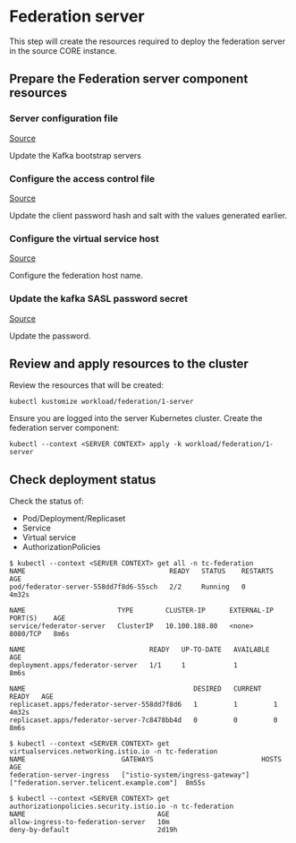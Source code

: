 # Federation server

This step will create the resources required to deploy the federation server in
the source CORE instance.

## Prepare the Federation server component resources

### Server configuration file

[Source](../../workload/federation/1-server/patches/config/server.properties)

Update the Kafka bootstrap servers

### Configure the access control file

[Source](../../workload/federation/1-server/patches/config/access.json)

Update the client password hash and salt with the values generated earlier.

### Configure the virtual service host

[Source](../../workload/federation/1-server/patches/virtualservice/host/federation/patch/host.yaml)

Configure the federation host name.

### Update the kafka SASL password secret

[Source](../../workload/federation/1-server/patches/config/kafka-config.properties)

Update the password.

## Review and apply resources to the cluster

Review the resources that will be created:

```
kubectl kustomize workload/federation/1-server
```

Ensure you are logged into the server Kubernetes cluster. Create the federation
server component:

```
kubectl --context <SERVER CONTEXT> apply -k workload/federation/1-server
```

## Check deployment status

Check the status of:

* Pod/Deployment/Replicaset
* Service
* Virtual service
* AuthorizationPolicies

```
$ kubectl --context <SERVER CONTEXT> get all -n tc-federation
NAME                                    READY   STATUS    RESTARTS   AGE
pod/federator-server-558dd7f8d6-55sch   2/2     Running   0          4m32s

NAME                       TYPE        CLUSTER-IP      EXTERNAL-IP   PORT(S)    AGE
service/federator-server   ClusterIP   10.100.188.80   <none>        8080/TCP   8m6s

NAME                               READY   UP-TO-DATE   AVAILABLE   AGE
deployment.apps/federator-server   1/1     1            1           8m6s

NAME                                          DESIRED   CURRENT   READY   AGE
replicaset.apps/federator-server-558dd7f8d6   1         1         1       4m32s
replicaset.apps/federator-server-7c8478bb4d   0         0         0       8m6s

$ kubectl --context <SERVER CONTEXT> get virtualservices.networking.istio.io -n tc-federation
NAME                        GATEWAYS                           HOSTS                                       AGE
federation-server-ingress   ["istio-system/ingress-gateway"]   ["federation.server.telicent.example.com"]  8m55s

$ kubectl --context <SERVER CONTEXT> get authorizationpolicies.security.istio.io -n tc-federation
NAME                                 AGE
allow-ingress-to-federation-server   10m
deny-by-default                      2d19h
```
